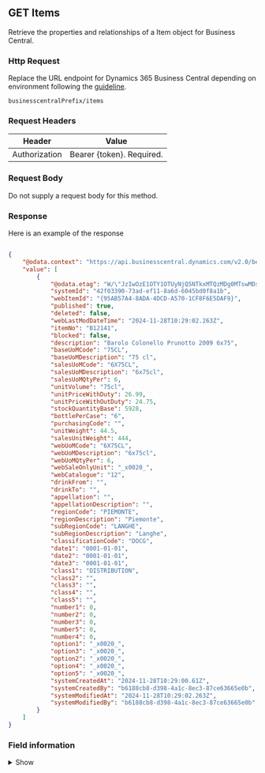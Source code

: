 ## GET Items

Retrieve the properties and relationships of a Item object for Business Central.

### Http Request

Replace the URL endpoint for Dynamics 365 Business Central depending on environment following the [guideline](#endpoints-businesscentralPrefix-structure).

~~~ api
businesscentralPrefix/items
~~~

### Request Headers

Header | Value |
--- | --- |
Authorization | Bearer {token}. Required.|

### Request Body

Do not supply a request body for this method.

### Response

Here is an example of the response

```json

{
    "@odata.context": "https://api.businesscentral.dynamics.com/v2.0/bevicasaas.onmicrosoft.com/tvt_develop/api/tvisiontech/webbevica/v2.0/$metadata#companies(9ce13e1a-9f86-ed11-9989-6045bd0d0c6b)/items",
    "value": [
        {
            "@odata.etag": "W/\"JzIwOzE1OTY1OTUyNjQ5NTkxMTQzMDg0MTswMDsn\"",
            "systemId": "42f03390-73ad-ef11-8a6d-6045bd0f8a1b",
            "webItemId": "{95AB57A4-8ADA-4DCD-A570-1CF8F6E5DAF9}",
            "published": true,
            "deleted": false,
            "webLastModDateTime": "2024-11-28T10:29:02.263Z",
            "itemNo": "B12141",
            "blocked": false,
            "description": "Barolo Colonello Prunotto 2009 6x75",
            "baseUoMCode": "75CL",
            "baseUoMDescription": "75 cl",
            "salesUoMCode": "6X75CL",
            "salesUoMDescription": "6x75cl",
            "salesUoMQtyPer": 6,
            "unitVolume": "75cl",
            "unitPriceWithDuty": 26.99,
            "unitPriceWithOutDuty": 24.75,
            "stockQuantityBase": 5928,
            "bottlePerCase": "6",
            "purchasingCode": "",
            "unitWeight": 44.5,
            "salesUnitWeight": 444,
            "webUoMCode": "6X75CL",
            "webUoMDescription": "6x75cl",
            "webUoMQtyPer": 6,
            "webSaleOnlyUnit": "_x0020_",
            "webCatalogue": "12",
            "drinkFrom": "",
            "drinkTo": "",
            "appellation": "",
            "appellationDescription": "",
            "regionCode": "PIEMONTE",
            "regionDescription": "Piemonte",
            "subRegionCode": "LANGHE",
            "subRegionDescription": "Langhe",
            "classificationCode": "DOCG",
            "date1": "0001-01-01",
            "date2": "0001-01-01",
            "date3": "0001-01-01",
            "class1": "DISTRIBUTION",
            "class2": "",
            "class3": "",
            "class4": "",
            "class5": "",
            "number1": 0,
            "number2": 0,
            "number3": 0,
            "number5": 0,
            "number4": 0,
            "option1": "_x0020_",
            "option3": "_x0020_",
            "option2": "_x0020_",
            "option4": "_x0020_",
            "option5": "_x0020_",
            "systemCreatedAt": "2024-11-28T10:29:00.61Z",
            "systemCreatedBy": "b6188cb8-d398-4a1c-8ec3-87ce63665e0b",
            "systemModifiedAt": "2024-11-28T10:29:02.263Z",
            "systemModifiedBy": "b6188cb8-d398-4a1c-8ec3-87ce63665e0b"
        }
    ]
}

```

### Field information
<details>
  <summary>Show</summary>

| Relation | Source Table | Field Caption | Field Type | Field Length | Note |
| ----------- | ----------- | ----------- | ---------- | ------------ |---------- |
| 1 | Item |  Web Id | String | 50 | | 
| 1 | Item |  Published | Boolean |  | | 
| 1 | Item |  Deleted | Boolean |  | | 
| 1 | Item |  Last Mod. Date Time | Date |  | | 
| 1 | Item |  Item No. | String | 20 | | 
| 1 | Item |  Blocked | Boolean |  | | 
| 1 | Item |  Description | String | 100 | | 
| 1 | Item |  Base UoM Code | String | 10 | | 
| 1 | Item |  Base UoM Description | String | 100 | | 
| 1 | Item |  Sales UoM Code | String | 10 | | 
| 1 | Item |  Sales UoM Description | String | 100 | | 
| 1 | Item |  Sales UoM Qty Per | Decimal |  | | 
| 1 | Item |  Unit Volume | Decimal |  | | 
| 1 | Item |  UnitPriceWithDuty | Decimal |  | | 
| 1 | Item |  UnitPriceWithOutDuty | Decimal |  | | 
| 1 | Item |  StockQuantityBase | Decimal |  | | 
| 1 | Item |  Bottles Per Case | Decimal |  | | 
| 1 | Item |  Purchasing Code | String | 10 | | 
| 1 | Item |  Unit Weight | Decimal |  | | 
| 1 | Item |  Sales Unit Weight | Decimal |  | | 
| 1 | Item |  Web UoM Code | String | 10 | | 
| 1 | Item |  Web UoM Description | String | 100 | | 
| 1 | Item |  Web UoM Qty Per | Decimal |  | | 
| 1 | Item |  Web Sale Only Unit | Decimal |  | | 
| 1 | Item |  Web Catalogue | String |  | | 
| 1 | Item |  Drink From | String | 10 | | 
| 1 | Item |  Drink To | String | 10 | | 
| 1 | Item |  Appellation Code | String | 20 | | 
| 1 | Item |  Appellation Description | String | 50 | | 
| 1 | Item |  Region Code | String | 20 | | 
| 1 | Item |  Region Description | String | 50 | | 
| 1 | Item |  SubRegion Code | String | 20 | | 
| 1 | Item |  SubRegion Description | String | 50 | | 
| 1 | Item |  Classification Code | String | 20 | | 
| 1 | Item |  TVT Date 1 | Date |  | | 
| 1 | Item |  TVT Date 2 | Date |  | | 
| 1 | Item |  TVT Date 3 | Date |  | | 
| 1 | Item |  TVT Class 1 | String | 20 | | 
| 1 | Item |  TVT Class 2 | String | 20 | | 
| 1 | Item |  TVT Class 3 | String | 20 | | 
| 1 | Item |  TVT Class 4 | String | 20 | | 
| 1 | Item |  TVT Class 5 | String | 20 | | 
| 1 | Item |  TVT Number 1 | Decimal |  | | 
| 1 | Item |  TVT Number 2 | Decimal |  | | 
| 1 | Item |  TVT Number 3 | Decimal |  | | 
| 1 | Item |  TVT Number 5 | Decimal |  | | 
| 1 | Item |  TVT Number 4 | Decimal |  | | 
| 1 | Item |  TVT Option 1 | String | 20 | | 
| 1 | Item |  TVT Option 3 | String | 20 | | 
| 1 | Item |  TVT Option 2 | String | 20 | | 
| 1 | Item |  TVT Option 4 | String | 20 | | 
| 1 | Item |  TVT Option 5 | String | 20 | | 
| 1 | Item |  SystemCreatedAt | Date |  | | 
| 1 | Item |  SystemCreatedBy | String |  | | 
| 1 | Item |  SystemId | String |  | | 
| 1 | Item |  SystemModifiedAt | Date |  | | 
| 1 | Item |  SystemModifiedBy | String |  | | 
